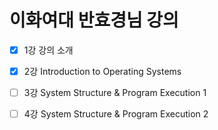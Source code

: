 # 이화여대 반효경님 강의

- [x] 1강 강의 소개

- [x] 2강 Introduction to Operating Systems

- [ ] 3강 System Structure & Program Execution 1

- [ ] 4강 System Structure & Program Execution 2

